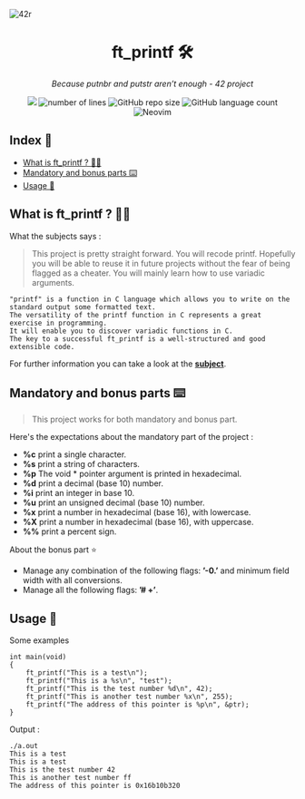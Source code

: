 ![42r](https://github.com/adenord/libft/assets/20702781/a66bf83a-800d-4e1a-9bf3-9d9d821d4070)

<div align=center><h1>ft_printf 🛠️</h1>
<i>Because putnbr and putstr aren’t enough - 42 project</i></div>
<p align="center">
<img src="https://img.shields.io/badge/C-00599C?style=for-the-badge&logo=c&logoColor=white">
<img alt="number of lines" src="https://tokei.rs/b1/github/adenord/ft_printf">
<img alt="GitHub repo size" src="https://img.shields.io/github/repo-size/adenord/ft_printf">
<img alt="GitHub language count" src="https://img.shields.io/github/languages/count/adenord/libft">
<img alt="Neovim" src="https://img.shields.io/badge/NeoVim-%2357A143.svg?&style=for-the-badge&logo=neovim&logoColor=white">
</p>
<h2>Index 📍</h2>
<ul>
  <li><a href="#libft">What is ft_printf ? 👨‍💻</a></li>
  <li><a href="#mandatory">Mandatory and bonus parts ⌨️</a></li>
  <li><a href="#usage">Usage 👷</a></li>
</ul>

<h2 id="libft">What is ft_printf ? 👨‍💻</h2>
<p>What the subjects says :</p>
<blockquote>
This project is pretty straight forward. You will recode printf. Hopefully you will be able to reuse it in future projects without the fear of being flagged as a cheater. You will mainly learn how to use variadic arguments.
</blockquote>
<div><pre><code>"printf" is a function in C language which allows you to write on the standard output some formatted text.
The versatility of the printf function in C represents a great exercise in programming. 
It will enable you to discover variadic functions in C.
The key to a successful ft_printf is a well-structured and good extensible code.
</code></pre></div>
<p>For further information you can take a look at the <a alt="subject" href="https://github.com/adenord/ft_printf/blob/main/ft_printf.pdf"><strong>subject</strong></a>.</p>
<h2 id="mandatory">Mandatory and bonus parts ⌨️</h2>
<blockquote>
This project works for both mandatory and bonus part.
</blockquote>
<p>Here's the expectations about the mandatory part of the project :</p>
<ul>
  <li><strong>%c</strong> print a single character.</li>
  <li><strong>%s</strong> print a string of characters.</li>
  <li><strong>%p</strong> The void * pointer argument is printed in hexadecimal.</li>
  <li><strong>%d</strong> print a decimal (base 10) number.</li>
  <li><strong>%i</strong> print an integer in base 10.</li>
  <li><strong>%u</strong> print an unsigned decimal (base 10) number.</li>
  <li><strong>%x</strong> print a number in hexadecimal (base 16), with lowercase.</li>
  <li><strong>%X</strong> print a number in hexadecimal (base 16), with uppercase.</li>
  <li><strong>%%</strong> print a percent sign.</li>
</ul>

<p>About the bonus part ⭐️</p>
<ul>
  <li>
Manage any combination of the following flags: <strong>’-0.’</strong> and minimum field width with all conversions.
</li>
  <li>Manage all the following flags: <strong>’# +’</strong>.</li>
</ul>


<h2 id="usage">Usage 👷</h2>
<p>Some examples</p>
<div><pre><code>int main(void)
{
    ft_printf("This is a test\n");
    ft_printf("This is a %s\n", "test");
    ft_printf("This is the test number %d\n", 42);
    ft_printf("This is another test number %x\n", 255);
    ft_printf("The address of this pointer is %p\n", &ptr);
}
</code></pre></div>
<p>Output :</p>
<div><pre><code>./a.out
This is a test
This is a test
This is the test number 42
This is another test number ff
The address of this pointer is 0x16b10b320
</code></pre></div>
